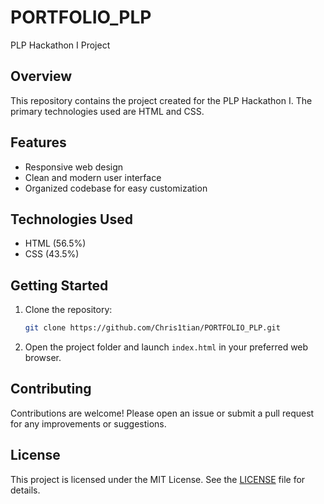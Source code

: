 # PORTFOLIO_PLP

PLP Hackathon I Project

## Overview
This repository contains the project created for the PLP Hackathon I. The primary technologies used are HTML and CSS.

## Features
- Responsive web design
- Clean and modern user interface
- Organized codebase for easy customization

## Technologies Used
- HTML (56.5%)
- CSS (43.5%)

## Getting Started
1. Clone the repository:
   ```bash
   git clone https://github.com/Chris1tian/PORTFOLIO_PLP.git
   ```
2. Open the project folder and launch `index.html` in your preferred web browser.

## Contributing
Contributions are welcome! Please open an issue or submit a pull request for any improvements or suggestions.

## License
This project is licensed under the MIT License. See the [LICENSE](LICENSE) file for details.
